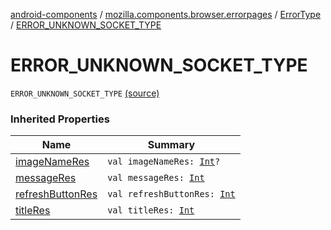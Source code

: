 [android-components](../../index.md) / [mozilla.components.browser.errorpages](../index.md) / [ErrorType](index.md) / [ERROR_UNKNOWN_SOCKET_TYPE](./-e-r-r-o-r_-u-n-k-n-o-w-n_-s-o-c-k-e-t_-t-y-p-e.md)

# ERROR_UNKNOWN_SOCKET_TYPE

`ERROR_UNKNOWN_SOCKET_TYPE` [(source)](https://github.com/mozilla-mobile/android-components/blob/master/components/browser/errorpages/src/main/java/mozilla/components/browser/errorpages/ErrorPages.kt#L152)

### Inherited Properties

| Name | Summary |
|---|---|
| [imageNameRes](image-name-res.md) | `val imageNameRes: `[`Int`](https://kotlinlang.org/api/latest/jvm/stdlib/kotlin/-int/index.html)`?` |
| [messageRes](message-res.md) | `val messageRes: `[`Int`](https://kotlinlang.org/api/latest/jvm/stdlib/kotlin/-int/index.html) |
| [refreshButtonRes](refresh-button-res.md) | `val refreshButtonRes: `[`Int`](https://kotlinlang.org/api/latest/jvm/stdlib/kotlin/-int/index.html) |
| [titleRes](title-res.md) | `val titleRes: `[`Int`](https://kotlinlang.org/api/latest/jvm/stdlib/kotlin/-int/index.html) |
